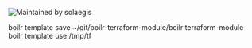 ![Maintained by solaegis](https://img.shields.io/badge/maintained%20by-solaegis-blue)

boilr template save ~/git/boilr-terraform-module/boilr terraform-module
boilr template use /tmp/tf